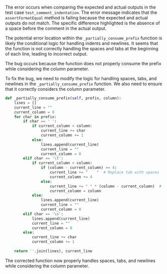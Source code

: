 The error occurs when comparing the expected and actual outputs in the test case `test_comment_indentation`. The error message indicates that the `assertFormatEqual` method is failing because the expected and actual outputs do not match. The specific difference highlighted is the absence of a space before the comment in the actual output.

The potential error location within the `_partially_consume_prefix` function is likely the conditional logic for handling indents and newlines. It seems that the function is not correctly handling the spaces and tabs at the beginning of each line, leading to incorrect output.

The bug occurs because the function does not properly consume the prefix while considering the column parameter.

To fix the bug, we need to modify the logic for handling spaces, tabs, and newlines in the `_partially_consume_prefix` function. We also need to ensure that it correctly considers the column parameter.

```python
def _partially_consume_prefix(self, prefix, column):
    lines = []
    current_line = ""
    current_column = 0
    for char in prefix:
        if char == ' ':
            if current_column < column:
                current_line += char
                current_column += 1
            else:
                lines.append(current_line)
                current_line = ""
                current_column = 0
        elif char == '\t':
            if current_column < column:
                if (column - current_column) >= 4:
                    current_line += "    "  # Replace tab with spaces
                    current_column += 4
                else:
                    current_line += " " * (column - current_column)  # Fill remaining spaces
                    current_column = column
            else:
                lines.append(current_line)
                current_line = ""
                current_column = 0
        elif char == '\n':
            lines.append(current_line)
            current_line = ""
            current_column = 0
        else:
            current_line += char
            current_column += 1
    
    return ''.join(lines), current_line
```

The corrected function now properly handles spaces, tabs, and newlines while considering the column parameter.